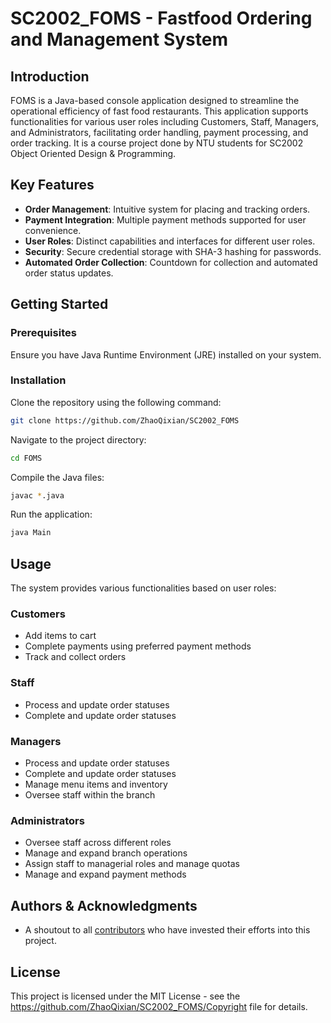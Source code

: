 # SC2002_FOMS - Fastfood Ordering and Management System

## Introduction

FOMS is a Java-based console application designed to streamline the operational efficiency of fast food restaurants. This application supports functionalities for various user roles including Customers, Staff, Managers, and Administrators, facilitating order handling, payment processing, and order tracking. It is a course project done by NTU students for SC2002 Object Oriented Design & Programming.

## Key Features

- **Order Management**: Intuitive system for placing and tracking orders.
- **Payment Integration**: Multiple payment methods supported for user convenience.
- **User Roles**: Distinct capabilities and interfaces for different user roles.
- **Security**: Secure credential storage with SHA-3 hashing for passwords.
- **Automated Order Collection**: Countdown for collection and automated order status updates.

## Getting Started

### Prerequisites

Ensure you have Java Runtime Environment (JRE) installed on your system.

### Installation

Clone the repository using the following command:
```sh
git clone https://github.com/ZhaoQixian/SC2002_FOMS
```

Navigate to the project directory:
```sh
cd FOMS
```

Compile the Java files:
```sh
javac *.java
```

Run the application:
```sh
java Main
```

## Usage

The system provides various functionalities based on user roles:

### Customers

- Add items to cart
- Complete payments using preferred payment methods
- Track and collect orders

### Staff  

- Process and update order statuses
- Complete and update order statuses

### Managers

- Process and update order statuses
- Complete and update order statuses
- Manage menu items and inventory
- Oversee staff within the branch

### Administrators

- Oversee staff across different roles
- Manage and expand branch operations
- Assign staff to managerial roles and manage quotas
- Manage and expand payment methods

## Authors & Acknowledgments

- A shoutout to all [contributors](contributors_link) who have invested their efforts into this project.

## License

This project is licensed under the MIT License - see the https://github.com/ZhaoQixian/SC2002_FOMS/Copyright file for details.

